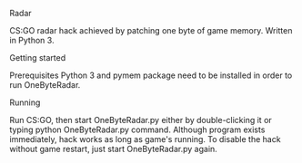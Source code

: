 Radar

CS:GO radar hack achieved by patching one byte of game memory. Written in Python 3.

Getting started

Prerequisites
Python 3 and pymem package need to be installed in order to run OneByteRadar.

Running

Run CS:GO, then start OneByteRadar.py either by double-clicking it or typing python OneByteRadar.py command. Although program exists immediately, hack works as long as game's running. To disable the hack without game restart, just start OneByteRadar.py again.
